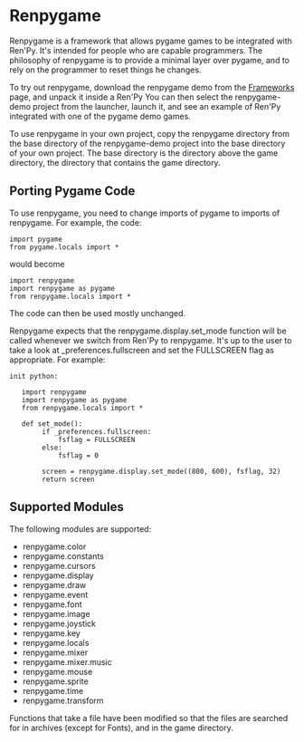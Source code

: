# Renpygame
Renpygame is a framework that allows pygame games to be integrated with Ren'Py. It's intended for people who are capable programmers. The philosophy of renpygame is to provide a minimal layer over pygame, and to rely on the programmer to reset things he changes.

To try out renpygame, download the renpygame demo from the [Frameworks](https://www.renpy.org/wiki/renpy/Frameworks) page, and unpack it inside a Ren'Py You can then select the renpygame-demo project from the launcher, launch it, and see an example of Ren'Py integrated with one of the pygame demo games.

To use renpygame in your own project, copy the renpygame directory from the base directory of the renpygame-demo project into the base directory of your own project. The base directory is the directory above the game directory, the directory that contains the game directory.

## Porting Pygame Code
To use renpygame, you need to change imports of pygame to imports of renpygame. For example, the code:

```renpy
import pygame
from pygame.locals import *
```

would become

```renpy
import renpygame
import renpygame as pygame
from renpygame.locals import *
```

The code can then be used mostly unchanged.

Renpygame expects that the renpygame.display.set_mode function will be called whenever we switch from Ren'Py to renpygame. It's up to the user to take a look at _preferences.fullscreen and set the FULLSCREEN flag as appropriate. For example:

```renpy
init python:

   import renpygame
   import renpygame as pygame
   from renpygame.locals import *

   def set_mode():
        if _preferences.fullscreen:
            fsflag = FULLSCREEN
        else:
            fsflag = 0

        screen = renpygame.display.set_mode((800, 600), fsflag, 32)
        return screen
```

## Supported Modules
The following modules are supported:

* renpygame.color
* renpygame.constants
* renpygame.cursors
* renpygame.display
* renpygame.draw
* renpygame.event
* renpygame.font
* renpygame.image
* renpygame.joystick
* renpygame.key
* renpygame.locals
* renpygame.mixer
* renpygame.mixer.music
* renpygame.mouse
* renpygame.sprite
* renpygame.time
* renpygame.transform


Functions that take a file have been modified so that the files are searched for in archives (except for Fonts), and in the game directory.

